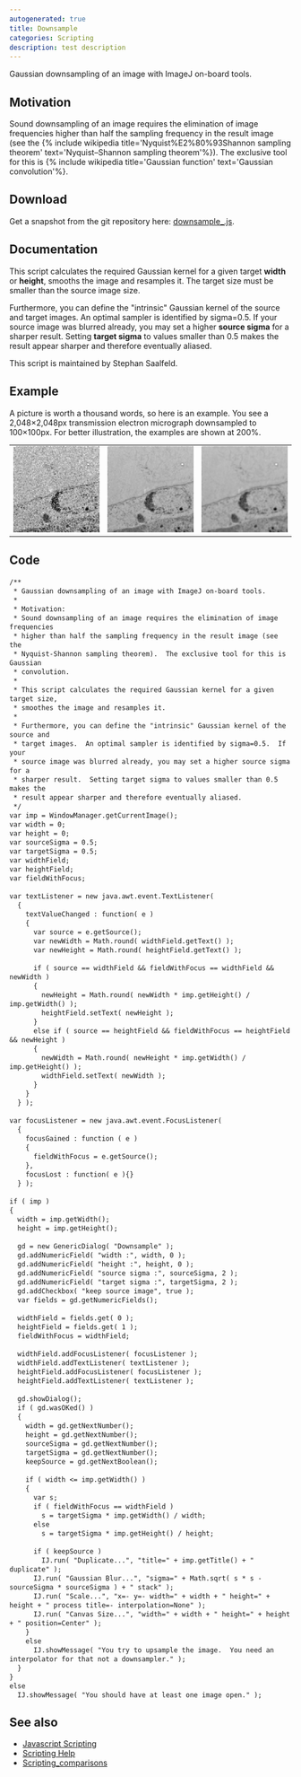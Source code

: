 ```yaml
---
autogenerated: true
title: Downsample
categories: Scripting
description: test description
---
```


Gaussian downsampling of an image with ImageJ on-board tools.

Motivation
----------

Sound downsampling of an image requires the elimination of image frequencies higher than half the sampling frequency in the result image (see the {% include wikipedia title='Nyquist%E2%80%93Shannon sampling theorem' text='Nyquist–Shannon sampling theorem'%}). The exclusive tool for this is {% include wikipedia title='Gaussian function' text='Gaussian convolution'%}.

Download
--------

Get a snapshot from the git repository here: [downsample\_.js](https://fiji.sc/cgi-bin/gitweb.cgi?p=fiji.git;a=blob_plain;f=plugins/Examples/downsample_.js).

Documentation
-------------

This script calculates the required Gaussian kernel for a given target **width** or **height**, smooths the image and resamples it. The target size must be smaller than the source image size.

Furthermore, you can define the "intrinsic" Gaussian kernel of the source and target images. An optimal sampler is identified by sigma=0.5. If your source image was blurred already, you may set a higher **source sigma** for a sharper result. Setting **target sigma** to values smaller than 0.5 makes the result appear sharper and therefore eventually aliased.

This script is maintained by Stephan Saalfeld.

Example
-------

A picture is worth a thousand words, so here is an example. You see a 2,048×2,048px transmission electron micrograph downsampled to 100×100px. For better illustration, the examples are shown at 200%.

|                                                                                     |                                                                                                                        |                                                                                                                     |
|-------------------------------------------------------------------------------------|------------------------------------------------------------------------------------------------------------------------|---------------------------------------------------------------------------------------------------------------------|
| ![ImageJ interpolated scaling](/media/Downsample-imagej.png "ImageJ interpolated scaling") | ![Gaussian downsampling with target sigma=0.25](/media/Downsample-ts-0.25.png "Gaussian downsampling with target sigma=0.25") | ![Gaussian downsampling with target sigma=0.5](/media/Downsample-ts-0.5.png "Gaussian downsampling with target sigma=0.5") |

Code
----

    /**
     * Gaussian downsampling of an image with ImageJ on-board tools.
     *
     * Motivation:
     * Sound downsampling of an image requires the elimination of image frequencies
     * higher than half the sampling frequency in the result image (see the
     * Nyquist-Shannon sampling theorem).  The exclusive tool for this is Gaussian
     * convolution.
     *
     * This script calculates the required Gaussian kernel for a given target size,
     * smoothes the image and resamples it.
     *
     * Furthermore, you can define the "intrinsic" Gaussian kernel of the source and
     * target images.  An optimal sampler is identified by sigma=0.5.  If your
     * source image was blurred already, you may set a higher source sigma for a
     * sharper result.  Setting target sigma to values smaller than 0.5 makes the
     * result appear sharper and therefore eventually aliased.
     */
    var imp = WindowManager.getCurrentImage();
    var width = 0;
    var height = 0;
    var sourceSigma = 0.5;
    var targetSigma = 0.5;
    var widthField;
    var heightField;
    var fieldWithFocus;

    var textListener = new java.awt.event.TextListener(
      {
        textValueChanged : function( e )
        {
          var source = e.getSource();
          var newWidth = Math.round( widthField.getText() );
          var newHeight = Math.round( heightField.getText() );
          
          if ( source == widthField && fieldWithFocus == widthField && newWidth )
          {
            newHeight = Math.round( newWidth * imp.getHeight() / imp.getWidth() );
            heightField.setText( newHeight );
          }
          else if ( source == heightField && fieldWithFocus == heightField && newHeight )
          {
            newWidth = Math.round( newHeight * imp.getWidth() / imp.getHeight() );
            widthField.setText( newWidth );
          }
        } 
      } );

    var focusListener = new java.awt.event.FocusListener(
      {
        focusGained : function ( e )
        {
          fieldWithFocus = e.getSource();
        },
        focusLost : function( e ){} 
      } );

    if ( imp )
    {
      width = imp.getWidth();
      height = imp.getHeight();
      
      gd = new GenericDialog( "Downsample" );
      gd.addNumericField( "width :", width, 0 );
      gd.addNumericField( "height :", height, 0 );
      gd.addNumericField( "source sigma :", sourceSigma, 2 );
      gd.addNumericField( "target sigma :", targetSigma, 2 );
      gd.addCheckbox( "keep source image", true );
      var fields = gd.getNumericFields();
      
      widthField = fields.get( 0 );
      heightField = fields.get( 1 );
      fieldWithFocus = widthField;
      
      widthField.addFocusListener( focusListener );
      widthField.addTextListener( textListener );
      heightField.addFocusListener( focusListener );
      heightField.addTextListener( textListener );
        
      gd.showDialog();
      if ( gd.wasOKed() )
      {
        width = gd.getNextNumber();
        height = gd.getNextNumber();
        sourceSigma = gd.getNextNumber();
        targetSigma = gd.getNextNumber();
        keepSource = gd.getNextBoolean();
        
        if ( width <= imp.getWidth() )
        {
          var s;
          if ( fieldWithFocus == widthField )
            s = targetSigma * imp.getWidth() / width;
          else
            s = targetSigma * imp.getHeight() / height;
          
          if ( keepSource )
            IJ.run( "Duplicate...", "title=" + imp.getTitle() + " duplicate" );
          IJ.run( "Gaussian Blur...", "sigma=" + Math.sqrt( s * s - sourceSigma * sourceSigma ) + " stack" );
          IJ.run( "Scale...", "x=- y=- width=" + width + " height=" + height + " process title=- interpolation=None" );
          IJ.run( "Canvas Size...", "width=" + width + " height=" + height + " position=Center" );
        }
        else
          IJ.showMessage( "You try to upsample the image.  You need an interpolator for that not a downsampler." );
      }
    }
    else
      IJ.showMessage( "You should have at least one image open." );

See also
--------

-   [Javascript Scripting](Javascript_Scripting)
-   [Scripting Help](/scripting)
-   [Scripting\_comparisons](/scripting/comparisons)


